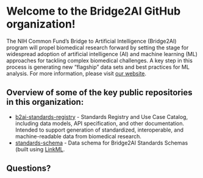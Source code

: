 # Welcome to the Bridge2AI GitHub organization!

The NIH Common Fund’s Bridge to Artificial Intelligence (Bridge2AI) program will propel biomedical research forward by setting the stage for widespread adoption
of artificial intelligence (AI) and machine learning (ML) approaches for tackling complex biomedical challenges. 
A key step in this process is generating new “flagship” data sets and best practices for ML analysis. 
For more information, please visit [our website](https://commonfund.nih.gov/bridge2ai).

## Overview of some of the key public repositories in this organization:
- [b2ai-standards-registry](https://github.com/bridge2ai/b2ai-standards-registry) - Standards Registry and Use Case Catalog, including data models, API specification, and other documentation.
Intended to support generation of standardized, interoperable, and machine-readable data from biomedical research.
- [standards-schema](https://github.com/bridge2ai/standards-schemas) - Data schema for Bridge2AI Standards Schemas (built using [LinkML](https://github.com/linkml).

## Questions?
